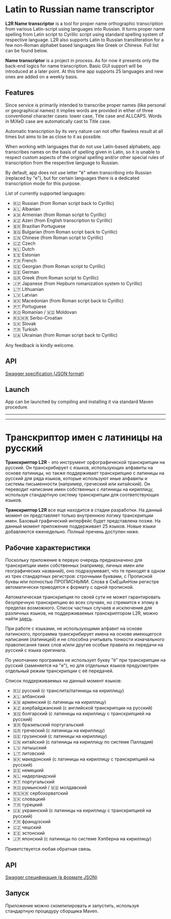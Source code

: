 # Latin to Russian name transcriptor

**L2R Name transcriptor** is a tool for proper name orthographic transcription from various Latin-script using languages
into Russian. It turns proper name spelling from Latin script to Cyrillic script using standard spelling system of
respective language. L2R also supports Latin to Russian transliteration for a few non-Roman alphabet based languages
like Greek or Chinese. Full list can be found below.

**Name transcriptor** is a project in process. As for now it presents only the back-end logics for name transcription.
Basic GUI support will be introduced at a later point. At this time app supports 25 languages and new ones are
added on a weekly basis.

## Features

Since service is primarily intended to transcribe proper names (like personal or geographical names) it implies words
are provided in either of three conventional character cases: lower case, Title case and ALLCAPS. Words in MiXeD case
are automatically cast to Title case.

Automatic transcription by its very nature can not offer flawless result at all times but aims to be as close to it as
possible.

When working with languages that do not use Latin-based alphabets, app transcribes names on the basis of spelling given
in Latin, so it is unable to respect custom aspects of the original spelling and/or other special rules of transcription
from the respective language to Russian.

By default, app does not use letter "ё" when transcribing into Russian (replaced by "e"), but for certain languages
there is a dedicated transcription mode for this purpose.

List of currently supported languages:

* 🇷🇺 Russian (from Roman script back to Cyrillic)
* 🇦🇱 Albanian
* 🇦🇲 Armenian (from Roman script to Cyrillic)
* 🇦🇿 Azeri (from English transcription to Cyrillic)
* 🇧🇷 Brazilian Portuguese
* 🇧🇬 Bulgarian (from Roman script back to Cyrillic)
* 🇨🇳 Chinese (from Roman script to Cyrillic)
* 🇨🇿 Czech
* 🇳🇱 Dutch
* 🇪🇪 Estonian
* 🇫🇷 French
* 🇬🇪 Georgian (from Roman script to Cyrillic)
* 🇩🇪 German
* 🇬🇷 Greek (from Roman script to Cyrillic)
* 🇯🇵 Japanese (from Hepburn romanization system to Cyrillic)
* 🇱🇹 Lithuanian
* 🇱🇻 Latvian
* 🇲🇰 Macedonian (from Roman script back to Cyrillic)
* 🇵🇹 Portuguese
* 🇷🇴 Romanian / 🇲🇩 Moldovan
* 🇷🇸🇭🇷 Serbo-Croatian
* 🇸🇰 Slovak
* 🇹🇷 Turkish
* 🇺🇦 Ukrainian (from Roman script back to Cyrillic)

Any feedback is kindly welcome.

## API

[Swagger specification (JSON format)](https://raw.githubusercontent.com/EvgeniPolyakov/L2R-name-transcriptor/main/api-description.json)

## Launch

App can be launched by compiling and installing it via standard Maven procedure.

---

---

# Транскриптор имен с латиницы на русский

**Транскриптор L2R** - это инструмент орфографической транскрипции на русский. Он транскрибирует с языков, использующих
алфавиты на основе латиницы, но также поддерживает транскрипцию с латиницы на русский для ряда языков, которые
используют иные алфавиты и системы письменности (например, греческий или китайский). Он переводит написание имен
собственных с латиницы на кириллицу, используя стандартную систему транскрипции для соответствующих языков.

**Транскриптор L2R** все еще находится в стадии разработки. На данный момент он представляет только внутреннюю логику
транскрипции имен. Базовый графический интерфейс будет представлена позже. На данный момент приложение поддерживает
25 языков. Новые языки добавляются еженедельно. Полный пречень доступен ниже.

## Рабочие характеристики

Поскольку приложение в первую очередь предназначено для транскрипции имен собственных (например, личных имен или
географических названий), оно подразумевает, что те приходят в одном из трех стандартных регистров: строчными буквами, с
Прописной буквы или полностью ПРОПИСНЫМИ. Слова в СмЕшАнНом регистре автоматически приводятся к формату с одной
прописной.

Автоматическая транскрипция по своей сути не может гарантировать безупречную транскрипцию во всех случаях, но стремится
к этому в пределах возможного. Список частных случаев и исключения для различных языков, не поддерживаемых
транскриптором L2R, можно
найти [здесь](https://github.com/EvgeniPolyakov/L2R-name-transcriptor/blob/main/docs/CustomCases.md).

При работе с языками, не использующими алфавит на основе латинского, программа транскрибирует имена на основе имеющегося
написания (латиницей) и не способна учитывать тонкости изначального правописания таких слов и/или другие особые правила
их передачи на русский с языка оригинала.

По умолчанию программа не использует букву "ё" при транскрипции на русский (заменяется на "е"), но для отдельных языков
предусмотрен отдельный режим транскрипции с её передачей.

Список поддерживаемых на данный момент языков:

* 🇷🇺 русский (с транслита/латиницы на кириллицу)
* 🇦🇱 албанский
* 🇦🇲 армянский (с латиницы на кириллицу)
* 🇦🇿 азербайджанский (с английской транскрипции на русский)
* 🇧🇬 болгарский (с латиницы на кириллицу с транскрипцией на русский)
* 🇧🇷 бразильский португальский
* 🇬🇷 греческий (с латиницы на кириллицу)
* 🇬🇪 грузинский (с латиницы на кириллицу)
* 🇨🇳 китайский (с латиницы на кириллицу по системе Палладия)
* 🇱🇻 латышский
* 🇱🇹 литовский
* 🇲🇰 македонский (с латиницы на кириллицу с транскрипцией на русский)
* 🇩🇪 немецкий
* 🇳🇱 нидерландский
* 🇵🇹 португальский
* 🇷🇴 румынский / 🇲🇩 молдавский
* 🇷🇸🇭🇷 сербохорватский
* 🇸🇰 словацкий
* 🇹🇷 турецкий
* 🇺🇦 украинский (с латиницы на кириллицу с транскрипцией на русский)
* 🇫🇷 французский
* 🇨🇿 чешский
* 🇪🇪 эстонский
* 🇯🇵 японский (с латиницы по системе Хэпберна на кириллицу)

Приветствуется любая обратная связь.

## API

[Swagger спецификация (в формате JSON)](https://raw.githubusercontent.com/EvgeniPolyakov/L2R-name-transcriptor/main/api-description.json)

## Запуск

Приложение можно скомпилировать и запустить, используя стандартную процедуру сборщика Maven.